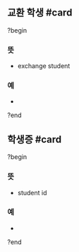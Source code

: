
## 교환 학생 #card
?begin
### 뜻
- exchange student
### 예
-
<!--SR:!2025-08-02,62,270-->
?end


## 학생증 #card
?begin
### 뜻
- student id
### 예
-
<!--SR:!2025-08-11,42,297-->
?end
